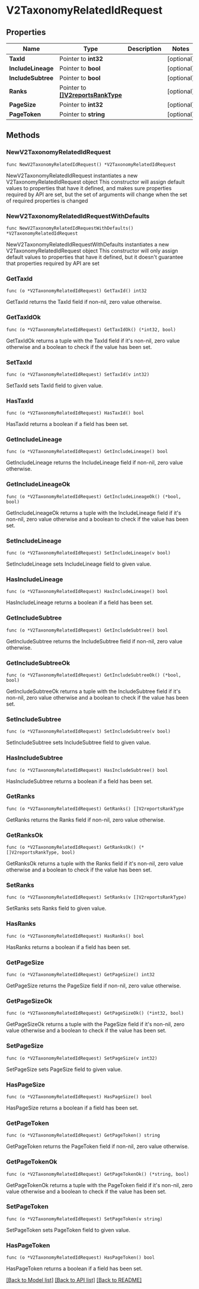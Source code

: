 # V2TaxonomyRelatedIdRequest

## Properties

Name | Type | Description | Notes
------------ | ------------- | ------------- | -------------
**TaxId** | Pointer to **int32** |  | [optional] 
**IncludeLineage** | Pointer to **bool** |  | [optional] 
**IncludeSubtree** | Pointer to **bool** |  | [optional] 
**Ranks** | Pointer to [**[]V2reportsRankType**](V2reportsRankType.md) |  | [optional] 
**PageSize** | Pointer to **int32** |  | [optional] 
**PageToken** | Pointer to **string** |  | [optional] 

## Methods

### NewV2TaxonomyRelatedIdRequest

`func NewV2TaxonomyRelatedIdRequest() *V2TaxonomyRelatedIdRequest`

NewV2TaxonomyRelatedIdRequest instantiates a new V2TaxonomyRelatedIdRequest object
This constructor will assign default values to properties that have it defined,
and makes sure properties required by API are set, but the set of arguments
will change when the set of required properties is changed

### NewV2TaxonomyRelatedIdRequestWithDefaults

`func NewV2TaxonomyRelatedIdRequestWithDefaults() *V2TaxonomyRelatedIdRequest`

NewV2TaxonomyRelatedIdRequestWithDefaults instantiates a new V2TaxonomyRelatedIdRequest object
This constructor will only assign default values to properties that have it defined,
but it doesn't guarantee that properties required by API are set

### GetTaxId

`func (o *V2TaxonomyRelatedIdRequest) GetTaxId() int32`

GetTaxId returns the TaxId field if non-nil, zero value otherwise.

### GetTaxIdOk

`func (o *V2TaxonomyRelatedIdRequest) GetTaxIdOk() (*int32, bool)`

GetTaxIdOk returns a tuple with the TaxId field if it's non-nil, zero value otherwise
and a boolean to check if the value has been set.

### SetTaxId

`func (o *V2TaxonomyRelatedIdRequest) SetTaxId(v int32)`

SetTaxId sets TaxId field to given value.

### HasTaxId

`func (o *V2TaxonomyRelatedIdRequest) HasTaxId() bool`

HasTaxId returns a boolean if a field has been set.

### GetIncludeLineage

`func (o *V2TaxonomyRelatedIdRequest) GetIncludeLineage() bool`

GetIncludeLineage returns the IncludeLineage field if non-nil, zero value otherwise.

### GetIncludeLineageOk

`func (o *V2TaxonomyRelatedIdRequest) GetIncludeLineageOk() (*bool, bool)`

GetIncludeLineageOk returns a tuple with the IncludeLineage field if it's non-nil, zero value otherwise
and a boolean to check if the value has been set.

### SetIncludeLineage

`func (o *V2TaxonomyRelatedIdRequest) SetIncludeLineage(v bool)`

SetIncludeLineage sets IncludeLineage field to given value.

### HasIncludeLineage

`func (o *V2TaxonomyRelatedIdRequest) HasIncludeLineage() bool`

HasIncludeLineage returns a boolean if a field has been set.

### GetIncludeSubtree

`func (o *V2TaxonomyRelatedIdRequest) GetIncludeSubtree() bool`

GetIncludeSubtree returns the IncludeSubtree field if non-nil, zero value otherwise.

### GetIncludeSubtreeOk

`func (o *V2TaxonomyRelatedIdRequest) GetIncludeSubtreeOk() (*bool, bool)`

GetIncludeSubtreeOk returns a tuple with the IncludeSubtree field if it's non-nil, zero value otherwise
and a boolean to check if the value has been set.

### SetIncludeSubtree

`func (o *V2TaxonomyRelatedIdRequest) SetIncludeSubtree(v bool)`

SetIncludeSubtree sets IncludeSubtree field to given value.

### HasIncludeSubtree

`func (o *V2TaxonomyRelatedIdRequest) HasIncludeSubtree() bool`

HasIncludeSubtree returns a boolean if a field has been set.

### GetRanks

`func (o *V2TaxonomyRelatedIdRequest) GetRanks() []V2reportsRankType`

GetRanks returns the Ranks field if non-nil, zero value otherwise.

### GetRanksOk

`func (o *V2TaxonomyRelatedIdRequest) GetRanksOk() (*[]V2reportsRankType, bool)`

GetRanksOk returns a tuple with the Ranks field if it's non-nil, zero value otherwise
and a boolean to check if the value has been set.

### SetRanks

`func (o *V2TaxonomyRelatedIdRequest) SetRanks(v []V2reportsRankType)`

SetRanks sets Ranks field to given value.

### HasRanks

`func (o *V2TaxonomyRelatedIdRequest) HasRanks() bool`

HasRanks returns a boolean if a field has been set.

### GetPageSize

`func (o *V2TaxonomyRelatedIdRequest) GetPageSize() int32`

GetPageSize returns the PageSize field if non-nil, zero value otherwise.

### GetPageSizeOk

`func (o *V2TaxonomyRelatedIdRequest) GetPageSizeOk() (*int32, bool)`

GetPageSizeOk returns a tuple with the PageSize field if it's non-nil, zero value otherwise
and a boolean to check if the value has been set.

### SetPageSize

`func (o *V2TaxonomyRelatedIdRequest) SetPageSize(v int32)`

SetPageSize sets PageSize field to given value.

### HasPageSize

`func (o *V2TaxonomyRelatedIdRequest) HasPageSize() bool`

HasPageSize returns a boolean if a field has been set.

### GetPageToken

`func (o *V2TaxonomyRelatedIdRequest) GetPageToken() string`

GetPageToken returns the PageToken field if non-nil, zero value otherwise.

### GetPageTokenOk

`func (o *V2TaxonomyRelatedIdRequest) GetPageTokenOk() (*string, bool)`

GetPageTokenOk returns a tuple with the PageToken field if it's non-nil, zero value otherwise
and a boolean to check if the value has been set.

### SetPageToken

`func (o *V2TaxonomyRelatedIdRequest) SetPageToken(v string)`

SetPageToken sets PageToken field to given value.

### HasPageToken

`func (o *V2TaxonomyRelatedIdRequest) HasPageToken() bool`

HasPageToken returns a boolean if a field has been set.


[[Back to Model list]](../README.md#documentation-for-models) [[Back to API list]](../README.md#documentation-for-api-endpoints) [[Back to README]](../README.md)


